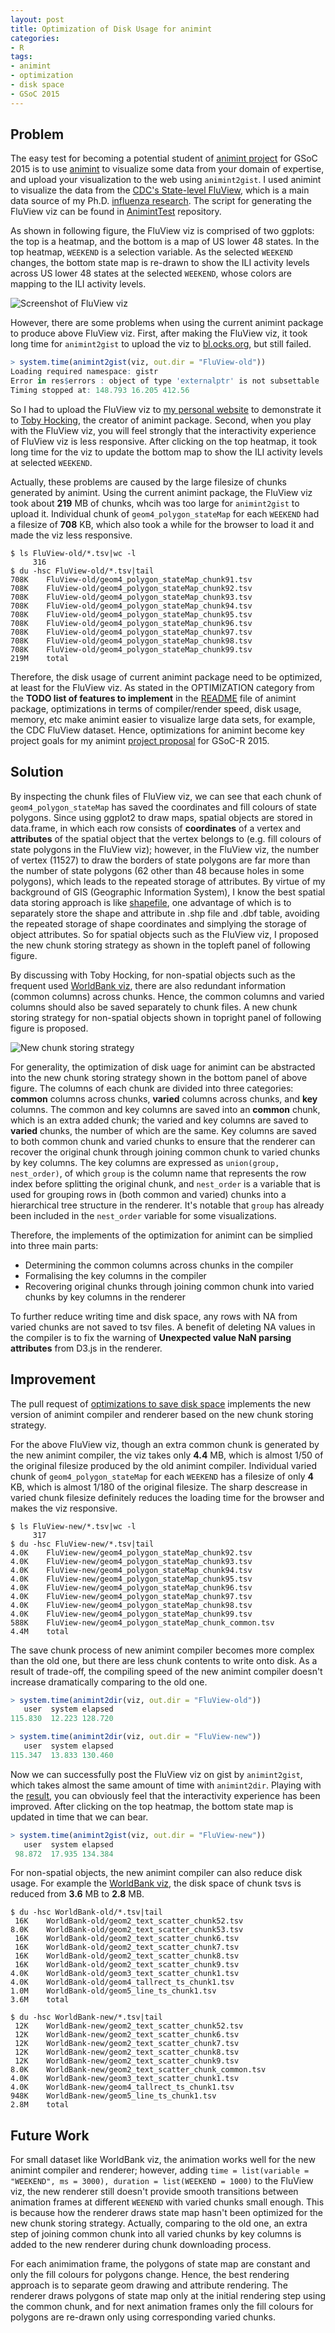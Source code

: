 ```yaml
---
layout: post
title: Optimization of Disk Usage for animint
categories: 
- R
tags:
- animint
- optimization
- disk space
- GSoC 2015
---
```


## Problem

The easy test for becoming a potential student of [animint project](https://github.com/rstats-gsoc/gsoc2015/wiki/Animint) for GSoC 2015 is to use [animint](https://github.com/tdhock/animint) to visualize some data from your domain of expertise, and upload your visualization to the web using `animint2gist`. I used animint to visualize the data from the [CDC's State-level FluView](http://gis.cdc.gov/grasp/fluview/main.html), which is a main data source of my Ph.D. [influenza research](https://github.com/caijun/res4flu#databases-for-influenza-research). The script for generating the FluView viz can be found in [AnimintTest](https://github.com/caijun/AnimintTest) repository.

As shown in following figure, the FluView viz is comprised of two ggplots: the top is a heatmap, and the bottom is a map of US lower 48 states. In the top heatmap, `WEEKEND` is a selection variable. As the selected `WEEKEND` changes, the bottom state map is re-drawn to show the ILI activity levels across US lower 48 states at the selected `WEEKEND`, whose colors are mapping to the ILI activity levels.

![Screenshot of FluView viz](http://tonytsai.name/materials/FluView.png)

However, there are some problems when using the current animint package to produce above FluView viz. First, after making the FluView viz, it took long time for `animint2gist` to upload the viz to [bl.ocks.org](http://bl.ocks.org), but still failed.

```r
> system.time(animint2gist(viz, out.dir = "FluView-old"))
Loading required namespace: gistr
Error in res$errors : object of type 'externalptr' is not subsettable
Timing stopped at: 148.793 16.205 412.56
```

So I had to upload the FluView viz to [my personal website](http://tonytsai.name/FluView-old/index.html) to demonstrate it to [Toby Hocking](https://github.com/tdhock), the creator of animint package. Second, when you play with the FluView viz, you will feel strongly that the interactivity experience of FluView viz is less responsive. After clicking on the top heatmap,  it took long time for the viz to update the bottom map to show the ILI activity levels at selected `WEEKEND`.

Actually, these problems are caused by the large filesize of chunks generated by animint. Using the current animint package, the FluView viz took about **219** MB of chunks, whcih was too large for `animint2gist` to upload it. Individual chunk of `geom4_polygon_stateMap` for each `WEEKEND` had a filesize of **708** KB, which also took a while for the browser to load it and made the viz less responsive.

```
$ ls FluView-old/*.tsv|wc -l
     316
$ du -hsc FluView-old/*.tsv|tail
708K	FluView-old/geom4_polygon_stateMap_chunk91.tsv
708K	FluView-old/geom4_polygon_stateMap_chunk92.tsv
708K	FluView-old/geom4_polygon_stateMap_chunk93.tsv
708K	FluView-old/geom4_polygon_stateMap_chunk94.tsv
708K	FluView-old/geom4_polygon_stateMap_chunk95.tsv
708K	FluView-old/geom4_polygon_stateMap_chunk96.tsv
708K	FluView-old/geom4_polygon_stateMap_chunk97.tsv
708K	FluView-old/geom4_polygon_stateMap_chunk98.tsv
708K	FluView-old/geom4_polygon_stateMap_chunk99.tsv
219M	total
```

Therefore, the disk usage of current animint package need to be optimized, at least for the FluView viz. As stated in the OPTIMIZATION category from the **TODO list of features to implement** in the [README](https://github.com/tdhock/animint/blob/master/README.md) file of animint package, optimizations in terms of compiler/render speed, disk usage, memory, etc make animint easier to visualize large data sets, for example, the CDC FluView dataset. Hence, optimizations for animint become key project goals for my animint [project proposal](https://github.com/caijun/AnimintTest/blob/master/gsoc-r-2015-animint-proposal.md) for GSoC-R 2015.

## Solution

By inspecting the chunk files of FluView viz, we can see that each chunk of `geom4_polygon_stateMap` has saved the coordinates and fill colours of state polygons. Since using ggplot2 to draw maps, spatial objects are stored in data.frame, in which each row consists of **coordinates** of a vertex and **attributes** of the spatial object that the vertex belongs to (e.g. fill colours of state polygons in the FluView viz); however, in the FluView viz, the number of vertex (11527) to draw the borders of state polygons are far more than the number of state polygons (62 other than 48 because holes in some polygons), which leads to the repeated storage of attributes. By virtue of my background of GIS (Geographic Information System), I know the best spatial data storing approach is like [shapefile](https://en.wikipedia.org/wiki/Shapefile), one advantage of which is to separately store the shape and attribute in .shp file and .dbf table, avoiding the repeated storage of shape coordinates and simplying the storage of object attributes. So for spatial objects such as the FluView viz, I proposed the new chunk storing strategy as shown in the topleft panel of following figure.

By discussing with Toby Hocking, for non-spatial objects such as the frequent used [WorldBank viz](http://bl.ocks.org/caijun/raw/c7899e4c614d0fe37423/), there are also redundant information (common columns) across chunks. Hence, the common columns and varied columns should also be saved separately to chunk files. A new chunk storing strategy for non-spatial objects shown in topright panel of following figure is proposed.

![New chunk storing strategy](http://tonytsai.name/materials/animint.png)

For generality, the optimization of disk uage for animint can be abstracted into the new chunk storing strategy shown in the bottom panel of above figure. The columns of each chunk are divided into three categories: **common** columns across chunks, **varied** columns across chunks, and **key** columns. The common and key columns are saved into an **common** chunk, which is an extra added chunk; the varied and key columns are saved to **varied** chunks, the number of which are the same. Key columns are saved to both common chunk and varied chunks to ensure that the renderer can recover the original chunk through joining common chunk to varied chunks by key columns. The key columns are expressed as `union(group, nest_order)`, of which `group` is the column name that represents the row index before splitting the original chunk, and `nest_order` is a variable that is used for grouping rows in (both common and varied) chunks into a hierarchical tree structure in the renderer. It's notable that `group` has already been included in the `nest_order` variable for some visualizations.

Therefore, the implements of the optimization for animint can be simplied into three main parts:

* Determining the common columns across chunks in the compiler
* Formalising the key columns in the compiler
* Recovering original chunks through joining common chunk into varied chunks by key columns in the renderer

To further reduce writing time and disk space, any rows with NA from varied chunks are not saved to tsv files. A benefit of deleting NA values in the compiler is to fix the warning of **Unexpected value NaN parsing attributes** from D3.js in the renderer.

## Improvement

The pull request of [optimizations to save disk space](https://github.com/tdhock/animint/pull/76) implements the new version of animint compiler and renderer based on the new chunk storing strategy.

For the above FluView viz, though an extra common chunk is generated by the new animint compiler, the viz takes only **4.4** MB, which is almost $1/50$ of the original filesize produced by the old animint compiler. Individual varied chunk of `geom4_polygon_stateMap` for each `WEEKEND` has a filesize of only **4** KB, which is almost $1/180$ of the original filesize. The sharp descrease in varied chunk filesize  definitely reduces the loading time for the browser and makes the viz responsive.

```
$ ls FluView-new/*.tsv|wc -l
     317
$ du -hsc FluView-new/*.tsv|tail
4.0K	FluView-new/geom4_polygon_stateMap_chunk92.tsv
4.0K	FluView-new/geom4_polygon_stateMap_chunk93.tsv
4.0K	FluView-new/geom4_polygon_stateMap_chunk94.tsv
4.0K	FluView-new/geom4_polygon_stateMap_chunk95.tsv
4.0K	FluView-new/geom4_polygon_stateMap_chunk96.tsv
4.0K	FluView-new/geom4_polygon_stateMap_chunk97.tsv
4.0K	FluView-new/geom4_polygon_stateMap_chunk98.tsv
4.0K	FluView-new/geom4_polygon_stateMap_chunk99.tsv
588K	FluView-new/geom4_polygon_stateMap_chunk_common.tsv
4.4M	total
```

The save chunk process of new animint compiler becomes more complex than the old one, but there are less chunk contents to write onto disk. As a result of trade-off, the compiling speed of the new animint compiler doesn't increase dramatically comparing to the old one.
```r
> system.time(animint2dir(viz, out.dir = "FluView-old"))
   user  system elapsed 
115.830  12.223 128.720
```

```r
> system.time(animint2dir(viz, out.dir = "FluView-new"))
   user  system elapsed 
115.347  13.833 130.460 
```

Now we can successfully post the FluView viz on gist by `animint2gist`, which takes almost the same amount of time with `animint2dir`. Playing with the [result](http://bl.ocks.org/caijun/raw/7ff9b0c53f78d0491366/), you can obviously feel that the interactivity experience has been improved. After clicking on the top heatmap, the bottom state map is updated in time that we can bear.

```r
> system.time(animint2gist(viz, out.dir = "FluView-new"))
   user  system elapsed 
 98.872  17.935 134.384 
```

For non-spatial objects, the new animint compiler can also reduce disk usage. For example the [WorldBank viz](http://bl.ocks.org/caijun/raw/c7899e4c614d0fe37423/), the disk space of chunk tsvs is reduced from **3.6** MB to **2.8** MB.

```
$ du -hsc WorldBank-old/*.tsv|tail
 16K	WorldBank-old/geom2_text_scatter_chunk52.tsv
8.0K	WorldBank-old/geom2_text_scatter_chunk53.tsv
 16K	WorldBank-old/geom2_text_scatter_chunk6.tsv
 16K	WorldBank-old/geom2_text_scatter_chunk7.tsv
 16K	WorldBank-old/geom2_text_scatter_chunk8.tsv
 16K	WorldBank-old/geom2_text_scatter_chunk9.tsv
4.0K	WorldBank-old/geom3_text_scatter_chunk1.tsv
4.0K	WorldBank-old/geom4_tallrect_ts_chunk1.tsv
1.0M	WorldBank-old/geom5_line_ts_chunk1.tsv
3.6M	total

$ du -hsc WorldBank-new/*.tsv|tail
 12K	WorldBank-new/geom2_text_scatter_chunk52.tsv
 12K	WorldBank-new/geom2_text_scatter_chunk6.tsv
 12K	WorldBank-new/geom2_text_scatter_chunk7.tsv
 12K	WorldBank-new/geom2_text_scatter_chunk8.tsv
 12K	WorldBank-new/geom2_text_scatter_chunk9.tsv
8.0K	WorldBank-new/geom2_text_scatter_chunk_common.tsv
4.0K	WorldBank-new/geom3_text_scatter_chunk1.tsv
4.0K	WorldBank-new/geom4_tallrect_ts_chunk1.tsv
948K	WorldBank-new/geom5_line_ts_chunk1.tsv
2.8M	total
```

## Future Work

For small dataset like WorldBank viz, the animation works well for the new animint compiler and renderer; however, adding `time = list(variable = "WEEKEND", ms = 3000), duration = list(WEEKEND = 1000)` to the FluView viz, the new renderer still doesn't provide smooth transitions between animation frames at different `WEENEND` with varied chunks small enough. This is because how the renderer draws state map hasn't been optimized for the new chunk storing strategy. Actually, comparing to the old one, an extra step of joining common chunk into all varied chunks by key columns is added to the new renderer during chunk downloading process. 

For each animimation frame, the polygons of state map are constant and only the fill colours for polygons change. Hence, the best rendering approach is to separate geom drawing and attribute rendering. The renderer draws polygons of state map only at the initial rendering step using the common chunk, and for next animation frames only the fill colours for polygons are re-drawn only using corresponding varied chunks. 